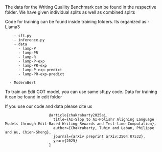 The data for the Writing Qualiity Benchmark can be found in the respective folder. We have given individual splits as well as combined splits

Code for training can be found inside training folders. Its organized as
      - Llama3

        - sft.py
        - inference.py
        - data
          - lamp-P
          - lamp-PR
          - lamp-R
          - lamp-P-exp
          - lamp-PR-exp
          - lamp-P-exp-predict
          - lamp-PR-exp-predict

      - ModernBert


To train an Edit COT model, you can use same sft.py code. Data for training it can be found in edit folder

If you use our code and data please cite us

                        @article{chakrabarty2025ai,
                          title={AI-Slop to AI-Polish? Aligning Language Models through Edit-Based Writing Rewards and Test-time Computation},
                          author={Chakrabarty, Tuhin and Laban, Philippe and Wu, Chien-Sheng},
                          journal={arXiv preprint arXiv:2504.07532},
                          year={2025}
                        }


